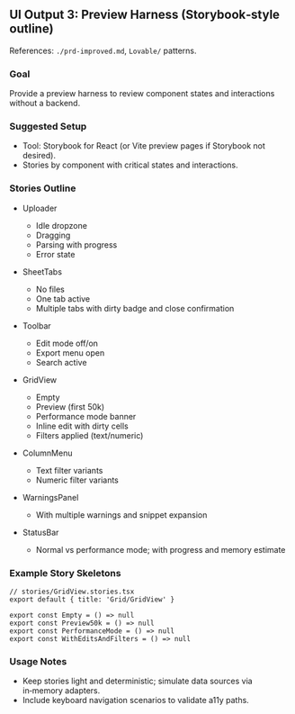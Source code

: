 ## UI Output 3: Preview Harness (Storybook‑style outline)

References: `./prd-improved.md`, `Lovable/` patterns.

### Goal
Provide a preview harness to review component states and interactions without a backend.

### Suggested Setup
- Tool: Storybook for React (or Vite preview pages if Storybook not desired).
- Stories by component with critical states and interactions.

### Stories Outline
- Uploader
  - Idle dropzone
  - Dragging
  - Parsing with progress
  - Error state

- SheetTabs
  - No files
  - One tab active
  - Multiple tabs with dirty badge and close confirmation

- Toolbar
  - Edit mode off/on
  - Export menu open
  - Search active

- GridView
  - Empty
  - Preview (first 50k)
  - Performance mode banner
  - Inline edit with dirty cells
  - Filters applied (text/numeric)

- ColumnMenu
  - Text filter variants
  - Numeric filter variants

- WarningsPanel
  - With multiple warnings and snippet expansion

- StatusBar
  - Normal vs performance mode; with progress and memory estimate

### Example Story Skeletons

```tsx
// stories/GridView.stories.tsx
export default { title: 'Grid/GridView' }

export const Empty = () => null
export const Preview50k = () => null
export const PerformanceMode = () => null
export const WithEditsAndFilters = () => null
```

### Usage Notes
- Keep stories light and deterministic; simulate data sources via in‑memory adapters.
- Include keyboard navigation scenarios to validate a11y paths.


